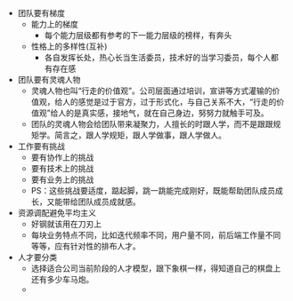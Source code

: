 - 团队要有梯度
	- 能力上的梯度
		- 每个能力层级都有参考的下一能力层级的榜样，有奔头
	- 性格上的多样性(互补)
		- 各自发挥长处，热心长当生活委员，技术好的当学习委员，每个人都有存在感
- 团队要有灵魂人物
	- 灵魂人物也叫“行走的价值观”。公司层面通过培训，宣讲等方式灌输的价值观，给人的感觉是过于官方，过于形式化，与自己关系不大，“行走的价值观”给人的是真实感，接地气，就在自己身边，努努力就触手可及。
	- 团队的灵魂人物会给团队带来凝聚力，人擅长的时跟人学，而不是跟跟规矩学。简言之，跟人学规矩，跟人学做事，跟人学做人。
- 工作要有挑战
	- 要有协作上的挑战
	- 要有技术上的挑战
	- 要有业务上的挑战
	- PS：这些挑战要适度，踮起脚，跳一跳能完成刚好，既能帮助团队成员成长，又能带给团队成员成就感。
- 资源调配避免平均主义
	- 好钢就该用在刀刃上
	- 每块业务特点不同，比如迭代频率不同，用户量不同，前后端工作量不同等等，应有针对性的排布人才。
- 人才要分类
	- 选择适合公司当前阶段的人才模型，跟下象棋一样，得知道自己的棋盘上还有多少车马炮。
	-